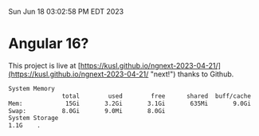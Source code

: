 Sun Jun 18 03:02:58 PM EDT 2023

# Angular 16?


This project is live at [https://kusl.github.io/ngnext-2023-04-21/](https://kusl.github.io/ngnext-2023-04-21/ "next!") thanks to Github.

```bash
System Memory
               total        used        free      shared  buff/cache   available
Mem:            15Gi       3.2Gi       3.1Gi       635Mi       9.0Gi        11Gi
Swap:          8.0Gi       9.0Mi       8.0Gi
System Storage
1.1G	.
```
```bash
